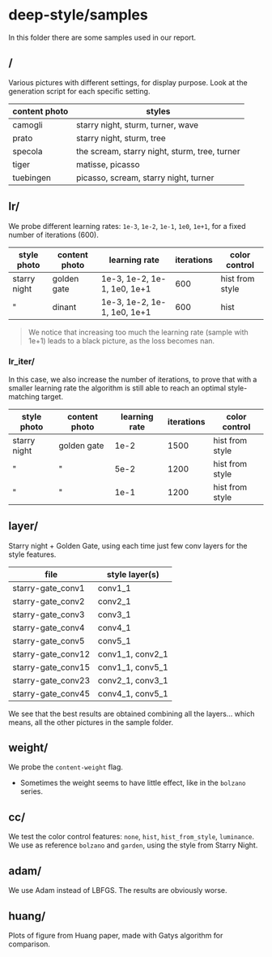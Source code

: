 # **deep-style/samples**

In this folder there are some samples used in our report.


## /

Various pictures with different settings, for display purpose. Look at the generation script for each specific setting.

| content photo | styles |
| ---           | --- |
| camogli   | starry night, sturm, turner, wave |
| prato     | starry night, sturm, tree |
| specola   | the scream, starry night, sturm, tree, turner |
| tiger     | matisse, picasso | udnie |
| tuebingen | picasso, scream, starry night, turner |


## lr/

We probe different learning rates: `1e-3`, `1e-2`, `1e-1`, `1e0`, `1e+1`, for a fixed number of iterations (600).

| style photo  | content photo | learning rate        | iterations | color control |
| ---          | ---         | ---                         | --- | ---             |
| starry night | golden gate | 1e-3, 1e-2, 1e-1, 1e0, 1e+1 | 600 | hist from style |
| "            | dinant      | 1e-3, 1e-2, 1e-1, 1e0, 1e+1 | 600 | hist            |

> We notice that increasing too much the learning rate (sample with 1e+1) leads to a black picture, as the loss becomes nan.

### lr_iter/

In this case, we also increase the number of iterations, to prove that with a smaller learning rate the algorithm is still able to reach an optimal style-matching target.

| style photo  | content photo | learning rate  | iterations | color control |
| ---          | ---         | ---     | ---  | ---             |
| starry night | golden gate | 1e-2    | 1500 | hist from style |
| "            | "           | 5e-2    | 1200 | hist from style |
| "            | "           | 1e-1    | 1200 | hist from style |



## layer/

Starry night + Golden Gate, using each time just few conv layers for the style features.

| file               | style layer(s)   |
| ---                | ---              |
| starry-gate_conv1  | conv1_1          |
| starry-gate_conv2  | conv2_1          |
| starry-gate_conv3  | conv3_1          |
| starry-gate_conv4  | conv4_1          |
| starry-gate_conv5  | conv5_1          |
| starry-gate_conv12 | conv1_1, conv2_1 |
| starry-gate_conv15 | conv1_1, conv5_1 |
| starry-gate_conv23 | conv2_1, conv3_1 |
| starry-gate_conv45 | conv4_1, conv5_1 |

We see that the best results are obtained combining all the layers... which means, all the other pictures in the sample folder.




## weight/

We probe the `content-weight` flag.

* Sometimes the weight seems to have little effect, like in the `bolzano` series.



## cc/ 

We test the color control features: `none`, `hist`, `hist_from_style`, `luminance`. We use as reference `bolzano` and `garden`, using the style from Starry Night.



## adam/

We use Adam instead of LBFGS. The results are obviously worse.



## huang/

Plots of figure from Huang paper, made with Gatys algorithm for comparison.